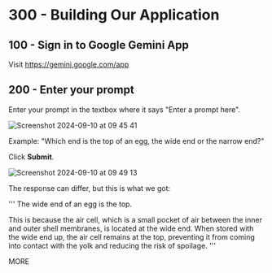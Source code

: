 # 300 - Building Our Application

## 100 - Sign in to Google Gemini App

Visit https://gemini.google.com/app

## 200 - Enter your prompt

Enter your prompt in the textbox where it says "Enter a prompt here".

![Screenshot 2024-09-10 at 09 45 41](https://github.com/user-attachments/assets/0f18dc5f-c6f7-49cf-8bde-edf2bfe2e6d6)

Example: "Which end is the top of an egg, the wide end  or the narrow end?"

Click **Submit**.

![Screenshot 2024-09-10 at 09 49 13](https://github.com/user-attachments/assets/96b77e4b-4fd0-45bd-9ae9-bab17020d72f)

The response can differ, but this is what we got:

'''
The wide end of an egg is the top.

This is because the air cell, which is a small pocket of air between the inner and outer shell membranes, is located at the wide end. When stored with the wide end up, the air cell remains at the top, preventing it from coming into contact with the yolk and reducing the risk of spoilage.
'''

MORE
